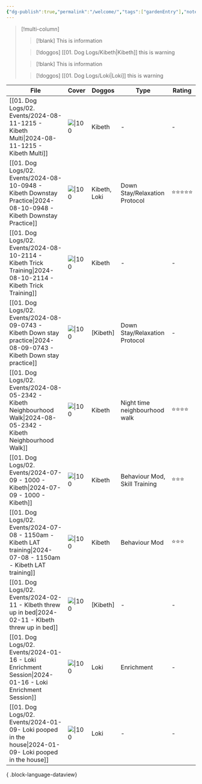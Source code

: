 ```yaml
---
{"dg-publish":true,"permalink":"/welcome/","tags":["gardenEntry"],"noteIcon":"","created":"2024-08-11T13:48:36.274-03:00","updated":"2024-08-11T18:35:10.414-03:00"}
---
```


>[!multi-column]
>
>>[!blank]
>>This is information
>
>>[!doggos] [[01. Dog Logs/Kibeth\|Kibeth]]
>>this is warning
>
>>[!blank]
>>This is information
>
>>[!doggos] [[01. Dog Logs/Loki\|Loki]]
>>this is warning


| File                                                                                                                    | Cover        | Doggos       | Type                          | Rating     |
| ----------------------------------------------------------------------------------------------------------------------- | ------------ | ------------ | ----------------------------- | ---------- |
| [[01. Dog Logs/02. Events/2024-08-11-1215 - Kibeth Multi\|2024-08-11-1215 - Kibeth Multi]]                           | ![\|100](\-) | Kibeth       | \-                            | \-         |
| [[01. Dog Logs/02. Events/2024-08-10-0948 - Kibeth Downstay Practice\|2024-08-10-0948 - Kibeth Downstay Practice]]   | ![\|100](\-) | Kibeth, Loki | Down Stay/Relaxation Protocol | ⭐️⭐️⭐️⭐️⭐️ |
| [[01. Dog Logs/02. Events/2024-08-10-2114 - Kibeth Trick Training\|2024-08-10-2114 - Kibeth Trick Training]]         | ![\|100](\-) | Kibeth       | \-                            | \-         |
| [[01. Dog Logs/02. Events/2024-08-09-0743 - Kibeth Down stay practice\|2024-08-09-0743 - Kibeth Down stay practice]] | ![\|100](\-) | [Kibeth]     | Down Stay/Relaxation Protocol | \-         |
| [[01. Dog Logs/02. Events/2024-08-05-2342 - Kibeth Neighbourhood Walk\|2024-08-05-2342 - Kibeth Neighbourhood Walk]] | ![\|100](\-) | Kibeth       | Night time neighbourhood walk | ⭐️⭐️⭐️⭐️   |
| [[01. Dog Logs/02. Events/2024-07-09 - 1000 - Kibeth\|2024-07-09 - 1000 - Kibeth]]                                   | ![\|100](\-) | Kibeth       | Behaviour Mod, Skill Training | ⭐️⭐️⭐️     |
| [[01. Dog Logs/02. Events/2024-07-08 - 1150am - Kibeth LAT training\|2024-07-08 - 1150am - Kibeth LAT training]]     | ![\|100](\-) | Kibeth       | Behaviour Mod                 | ⭐️⭐️⭐️     |
| [[01. Dog Logs/02. Events/2024-02-11 - KIbeth threw up in bed\|2024-02-11 - KIbeth threw up in bed]]                 | ![\|100](\-) | [Kibeth]     | \-                            | \-         |
| [[01. Dog Logs/02. Events/2024-01-16 - Loki Enrichment Session\|2024-01-16 - Loki Enrichment Session]]               | ![\|100](\-) | Loki         | Enrichment                    | \-         |
| [[01. Dog Logs/02. Events/2024-01-09- Loki pooped in the house\|2024-01-09- Loki pooped in the house]]               | ![\|100](\-) | Loki         | \-                            | \-         |

{ .block-language-dataview}

